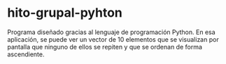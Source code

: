 # hito-grupal-pyhton
Programa diseñado gracias al lenguaje de programación Python. En esa aplicación, se puede ver un vector de 10 elementos que se visualizan por pantalla que ninguno de ellos se repiten y que se ordenan de forma ascendiente. 
